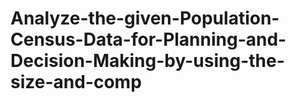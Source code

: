 # Analyze-the-given-Population-Census-Data-for-Planning-and-Decision-Making-by-using-the-size-and-comp